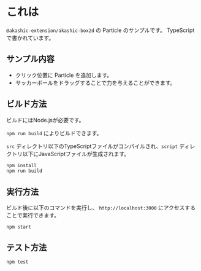 # これは

`@akashic-extension/akashic-box2d` の Particle のサンプルです。
TypeScriptで書かれています。

## サンプル内容

* クリック位置に Particle を追加します。
* サッカーボールをドラッグすることで力を与えることができます。

## ビルド方法

ビルドにはNode.jsが必要です。

`npm run build` によりビルドできます。

`src` ディレクトリ以下のTypeScriptファイルがコンパイルされ、`script` ディレクトリ以下にJavaScriptファイルが生成されます。

```sh
npm install
npm run build
```

## 実行方法
ビルド後に以下のコマンドを実行し、 `http://localhost:3000` にアクセスすることで実行できます。

```
npm start
```

## テスト方法

```sh
npm test
```
